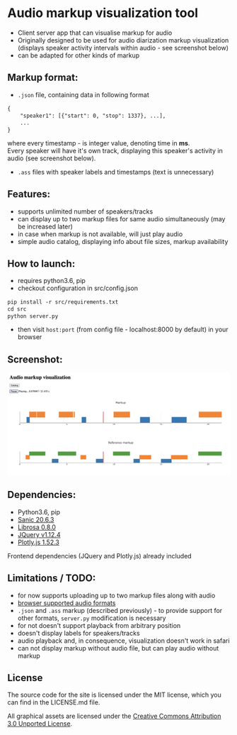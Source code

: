 # Audio markup visualization tool

- Client server app that can visualise markup for audio
- Originally designed to be used for audio diarization markup visualization (displays speaker activity intervals within audio - see screenshot below)
- can be adapted for other kinds of markup

## Markup format:
- `.json` file, containing data in following format
```
{
    "speaker1": [{"start": 0, "stop": 1337}, ...],
    ...
}
```
where every timestamp - is integer value, denoting time in **ms**.  
Every speaker will have it's own track, displaying this speaker's activity in audio (see screenshot below).

- `.ass` files with speaker labels and timestamps (text is unnecessary)

## Features:
- supports unlimited number of speakers/tracks
- can display up to two markup files for same audio simultaneously (may be increased later)
- in case when markup is not available, will just play audio
- simple audio catalog, displaying info about file sizes, markup availability



## How to launch:
- requires python3.6, pip
- checkout configuration in src/config.json
```
pip install -r src/requirements.txt
cd src
python server.py
```
- then visit `host:port` (from config file - localhost:8000 by default) in your browser

## Screenshot:

![Screenshot](Screenshot.png)


## Dependencies:
- Python3.6, pip
- [Sanic 20.6.3](https://sanic.readthedocs.io/en/latest)
- [Librosa 0.8.0](https://librosa.org/doc/latest/index.html)
- [JQuery v1.12.4](https://jquery.com)
- [Plotly.js 1.52.3](https://plotly.com/javascript/)

Frontend dependencies (JQuery and Plotly.js) already included


## Limitations / TODO:
- for now supports uploading up to two markup files along with audio
- [browser supported audio formats](https://developer.mozilla.org/ru/docs/Web/HTML/%D0%9F%D0%BE%D0%B4%D0%B4%D0%B5%D1%80%D0%B6%D0%B8%D0%B2%D0%B0%D0%B5%D0%BC%D1%8B%D0%B5_%D0%BC%D0%B5%D0%B4%D0%B8%D0%B0_%D1%84%D0%BE%D1%80%D0%BC%D0%B0%D1%82%D1%8B)
- `.json` and `.ass` markup (described previously) - to provide support for other formats, `server.py` modification is necessary
- for not doesn't support playback from arbitrary position
- doesn't display labels for speakers/tracks
- audio playback and, in consequence, visualization doesn't work in safari
- can not display markup without audio file, but can play audio without markup


## License

The source code for the site is licensed under the MIT license, which you can find in
the LICENSE.md file.

All graphical assets are licensed under the
[Creative Commons Attribution 3.0 Unported License](https://creativecommons.org/licenses/by/3.0/).
